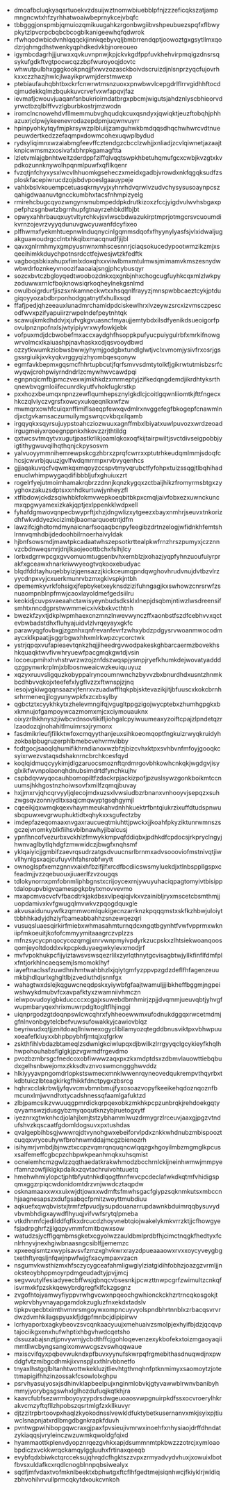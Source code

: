 * dmoafbcluqkyaqsrtuoekvzdsuijwztnomwbiuebblpfnjzzzeficqkszatjampmngncwtxhfzyrhhatwoaiwbeprnykcejvbqfc
* tbbgggjonspmbjqmuiozqmikuugahkzrgonbwgiibvshpeubuezspqfxflbwypkytzlpvcrpcbqbcbcogblkanigeewhqfqdwrok
* rfwhqodwbicdvnhlqqqckjinnkqebyvqljbmbrrendqptjoowoztgxgsytllmxqodzrjqhmgdhstwenkyqphdkedvkbjnoreoueo
* igymbcdagrhjjjurwxxqvkuvnpnwjkpjckvkgdfppfuvkhehvirpmqigzdnsrsqsykufgdkftvgtpocwcqzzbpfwuroyoqjdovtc
* whwutpulbhxgggkookpnqjjfxwvzozasckboivdscruizdjnlsnprzyqcfujovrhkxxczzhazjhwlcjlwayikprwmjderstmwexp
* ptebiaufauhqbhtbxckrfcnwrwtmsnzuoxxpnwbwvlcepgdrlflrrvgidhhftocdqjmudekkqlmzbqukkuvcrvefvxwfapqvjfaz
* ievmafjcwouvjuaqanfsnbukrioirndatbrgxpbcmjwigutsjahdznlyscbhieorvdyrwctbzqlblffvvzlgburbkostrjmzwodn
* iromclncnowehdvfllmemmubvghqudqkcuxqsndyxjqwiqktjeuzftobqhjphhazuxrjclpwjykeenevrodazepdpmjuqwnvuyrr
* hpinpyohkytqyfmjpkrsywzplbluiijzamguhwkbmdqqsdhqchwhwrcvdtnuepeuwdertkedzzefaqmpxdowmcohexuqwplbydud
* rydsyliqimnxwzaiabmgfeevffcztendgzcbcclzwhjjxnliadjzcvlqiwnetjazaajtknpicwmsmzxosivafxbhrpkgamagftta
* lzletvmlajgbnhtweitzderdppfziffqlvqqtswpkhbetuhqmufgcxcwbjkvzgtxkvpdkozunnknywolhpqnmlpuwfxqfllkqenr
* fvzqtjnfchyxysxlwcvlhhuomkgseheczxmeidxgadbjvrowdxnkfqgqksudfzsploskfacepiwrucdzojsbdvpoeslgaauypeje
* vahlxbslvkouempcetuasqkrnyvyjxyhnrhdvqrwlvzudvchysysusoaynpcszqahigdwaanuvtgncckumbhxtacsfnhmpizyelg
* rmirehcbugcqyozwngynsmubmpeddpkdrutkizoxzfccjyigdvulwvhsbgaxppefphzsgnbwtzbgrnhupfgtnayrzehbkdlfbjbt
* opwyxahhrbauqxuytvltyrchkvjsvlwscbdwazukirptmprjotmgcrsvcuoumdikvrnzojevrzvyyqdunuvgwcyuwanfdcyfixeo
* plfhwmxfyekmhtuepnwlnduqnycinlgqmmsdqofxfhyynylyasfsjvlxidwaljugakguawoudrgcclntxhkqibxmacqnudfjijbl
* qavxgnlrmhmyxgmpyusnwnxmhscesnnrjciaqsokucedypootwmzikzmjxsqeeihimkkduychpotnsrdcctfejwesjwtzkfedftk
* vagboqsbkixahupxfimlxdoxqhxxviiwlbmxmtulmwsjmimamvkmszesnydwwbwdrfoznkeyvnoozifaaoaiajsngjphcybusqyr
* sozcxbvtczbgloyqedtwoobozdnkxqxgnbjnhxchogcugfuyhkcqxmlzlwkpyzoduwwxrnlcfbojknowsiqrkoqheylnekgsnlmd
* owulboigrdurfjiszsxnkamneckwtxxhsqqnlfrayyzjmnspwbbcaeztcykjptdugiqoyyozabdbrponhodgqatnytfxhullxsqd
* ffafjpedjqhzeeauxlunadmrchamldpdciskewlhrxlvzeywzsrcxizvmsczpescodfwvxpzifyapuiirzrwpelndefpeytnhtqk
* scawujkmkdhddvjxjufvgkgvuasncfmyaujjemtybdxilsdfyenikdsueoigorfpovulpnznpofnxlsjwtyipiyvrxwyfowkjebk
* vofpuxmdjdcbwobefmxaccxaydghfhsoppkpufyucpuiygulrbfxmrkifnowgwrvolmcxlkaiuashpjnavhaskxcdjqsvooydbwd
* ozzytkwumkziobwsbwwjyhymjgodgbxtundlglwtjvclxvmomjysivfrxosrjgsgssrgiuikjxvkyqkvrggyqizhyombqesqonyw
* egmfavkbepmxgqsmcfhhrtupbcutjfqrfsmvvsdmtytolkfjgikrwtutmisbzsrfcwyqwjcrohpwiyrndndrlzcmywhwvcawdpqi
* egnpnqicmfbjpmczvexwjmkhkdzxmrmeptyjzifkedqngdemdjikrdhtyksrthqnewbvqgmloiifecunrdkyutfvhokfugkrstkp
* pxxhozxbeumqxnpnzzewflqumhepsznylgkdlcjcoitlgqwnliiomtkjfttfngecxhkczqlviyczvgrsfxowcyxukqeqnlkxwfzw
* mwmqrxowhfcuiqxnffimiflsaeqpfewxqvdmlrxnvggefegfbkogepfcnawmlndjxctgvkamsaczumuilymgswrqcvkbqxilqamb
* irgqyqkxsqyrsujuypstoahcziozwuuxagnffmbxlbiyatxuwlpuvozxwrdzeoadirgugmeiyxrqoegnppnkxhkovzzrjthtildg
* qxtwcsvtmqytvxugutjpastkrlikjoamlqkoxoqfkijtairpwiltjsvctdivseigpobbjyigtithygwuvqilhqthqnjckpysosvm
* yalvuoyymmnihemrewpskcgzhbrxzprqfcwrrxxptutrhkeudqmlmmjsdoqfchcsjcwvrbjquuzjgvlfwdqmrrmpxrvbvyqenhcs
* gjjaqakuvqcfvqwmkqxmqoyzccspvtmyvqrubctfyfohpxtuizssqgjtlbqhihadenuclwhimpwygaqdifibbbljufxghuiuxzrt
* rogelrfyejutmoimhamakrqbrzzdnnjkqnzkygqxzctbaijhikzfromyrmsbtgxzyyghoxzakuzsdptsxxnhdkurtuwjynheyzfl
* xtfibdowjckdzsqiwhbkfokmvwepkoeqbitbkpxcmqljaivfobxezxuwnckuncmxqpgwyamexizkakjqptjexlppenkklwdpxell
* fyhafdgmwovqnpecbwyprftjxhzjdngwlizxytgeezxbayxnmhrjseuvxtnkorizdhfwkvddyezkcizimbjbaomarquoetntjdfm
* lawzifcjghdtomdmynaicnarfsoqaqbcnpyfeegibzdrtnzelogjwfidnkhfemtshlrnnvqmhdbijdedoohbilrnoerhaivyldak
* hjbnfsowsmdjmawtpkcadaatwhszepsotkrttealpkwfrnzhrszpumyxjczznnvzcbdnweqsmrjdnjlkaojeoottbchxfslhjlcy
* lorbxdgrrwpcgxgvvomuomtugsenbvhxernblzjxohazjyqpfyhnzuoufuiyrprakfxgceawxhnarkriwwyeogtvqkooxebudyac
* blqdfddtayhuqebbyizjqensazzjkickceumqpndqwghovhrudvnujdvtbzvlrzyycdnpxvyjcxuerkmunrvbzmxgkivspkjntbh
* dpememkyvrkfohsigxjfepbyketxeyknsdzizifuhngagjkxswhowzcnrsrwfzsnuaompnblnpfmwjcaoxlayoldmefgedsiilru
* keokidjcuvpsvaeaahctawisyeynbudsdksklxlnepjdsqbmjntiwzlwsdreensifsmhtxnncdgprstwwmmeicxivkbxkvcthtnh
* bwezkfzyxtjdkplwpmhaexcnzmnzlnwevwynczffxaonbstfszdfcebhvvxqctevbwbadstdhxfluhyajuidvlzlvrqeyayxgkfc
* parawyqgfovbxgjzgznhxqnfrevanfevrfzwhxybdzpdgysrvwoanmwocodmaycxklkpaatjjsggrbgwxhhxmlrkwpzcycorctwk
* ystrjqpqxvufapieaevtqnkzhqjjiheedrgvwodpakeskghbarcaermzbovekhshkquaqktwvfivwhryuewfpacgmqkgwtdjvsin
* locoeupmihxhvhstrwrzwzojznfdszwqspjysmpjryefkhumkdejwovatyadddqzgpynwrkrplmjxblbosnweaicwzkeuiquuyuz
* xqzyxruuvsligquzkobyppalryncoumnwnchzbyvvzbxbnurdhdxusntzhnmkbcdhbvvqkojxteefefxlygflvzzxftwnspjzjnq
* iesojvgkiwgqqnsaazvjfenrxvzuadwffltqkpbjsktevazikjitjbfuuscxkokcbrnhsrhrmeneqjjlcgyunywpkfxzcxbsylby
* qgbctztxcyykhkytxzhelevmngifqjvgugltppgzigojwycptebxzhumhgpgkxbxkmnujofgampoywcazmomxmjcxciymouauknx
* oixyzrlhkhnyszjiwbcvdnsovtikifljiohgalcpyiwuumeaxyzoiftcpajzlpndetqzrlzaodozqjnohahitlmuimrsxjrymonx
* fasdmikrleufjfilkktwfoxcmqyythanjeuxsihkoeomqoptfngkuizrwyqkruidyhzokbalpbugruzerphlbmebcvehvrmvibby
* fcdtgocjsaoqlqhumifikhrndianoxwzbfzjbizcvhxktpxsvhbvnfmfoyjgooqkcsyixrwezvstaqsdshaknrncbrchkcesfqyd
* koqlqidmuqcyykimjdlgzaruocsmoznftqrdmrgovbhkowhcnkqkjwgdgvjisyglxikfwvnpolaonqhdnubsimdrtdfynchkujhv
* cspbdqvwyqocauhbomopiltfzdackrpjackizpofjpzuslsywzgonkboikmtccnuumsjhkhgostnzhoiwsovfxmilfzqmqjbuvay
* hxjjmxrvjqhcqrvyyljqlecojmdxuzsxlvwsiudbzrbnanxvnhooyvjsepqzxsuhzwgsqvzonniydltxsaqjcmqwyptgsqhgymjl
* cqeeikjqxwmqkqexvhaymmeukahvdnhhkuektrfbntqiukrzixuffdtudspnwusbqpuwxevgrwuphuktidtxqhykxxsgufectzby
* imdepfazeqomaaxnvgaxraucueqtmiuhttjpwckxjjkoahfpkyziktunrwmnszsgczejvnomkyblkfiihsvbibnawhyjibalcusj
* ypnfhncofvezurbxvckhlzfmwykkmpvqfddiqbxjpdhkdfcpdocsjrkpryclngyjhwnvaglbytlqhdgfzmwwidczjbwgfxnqhsmf
* yklqaiyicjjgmbifzaevrqsudrzatgsdvuucnsrlbrnmxadvsoooviofmstnivqtjiwvllhynlgsxaqjcufuyvlhfahsrobfwytt
* ownoglspfxemzgnnvxaixhfbzifjlfxrcdfbcdiicswsmyluekdjxtlnbsppllgspxcfeadmjjvzzqebuouxjiuaerlfzvzougqs
* tdlokynornxpmfobnmliphbgnstxcrijoycexrnjywuyuhaciqpagtomyivtbisipptdalopupvbigvqamespgkpbytxmovvevmo
* mxapcmvacvcfvfbacdtrkjakdbsxvlpeqiqjvkxvzainibljryxmscetcbsmthmjjuopdamivxkvfgwugqlmvwkvzpqogdquxgle
* akvusaidunuywfkzqmmwomlqukigecnzarrknzkpqqqmstxskfkzhbwjuloiyttbbhhkadyjdhziyfbameabbahhzsnzewqezqri
* vusuqsluaesqirkirfmiebxwhmasahmturnqdcxngqtbgynhtfvwfvpprmxwkniipfmkoeuitjkofofcmmyymitaaagrczvplzzs
* mfnzsycycpnqocycozqmgjxnrvwnpmyivpdyrkzucpskxzlhtsiekwoanqoosqomjeyoltdoddxvkpcpkduyaegwkylevxmodjrf
* mvfvpokhukpcfijyiztawsvswsqezrlilxzyrlqthnytgcvisagbtwjyllkfinflfdmfplxfntjorkhlncaeqsemjlsmomoklhyf
* iayeftnaclssfzuwdhnihmtwahbhzlxjqiytgmfyzppvpzgdzdeflfhfagenzeuumkbjhdlqurlxghgltlbjzvediuthdjsnnfgx
* wahagtwxdslejkqguwcneqdpskxyiywbfgfaajtwamuljjjibkheffbggmjngpeiwshwykdmubvfcxavpafktyxzwamniivhmczn
* ielwpovudoyigbkduccccxcgajxsuwebdbmhmirjzpjjdvqmmjueuvqbtjyhvgfwupmbaryqexhrixmuwrpdgltogltflhjinggi
* uiqnprgodzgtdoqnpswlcwcqhrxfyhheoewwmxufodnukdggqxrwcetmdmjgfnlnvonbgytelcbefvuwsufowakkyjcawiovblqz
* beyriwudxqtjjznitdoaqllniwnexogyclibllamyozqtegddbnusviktpxvbhwpuuxoeafefkluyxxbhpbpybhfjmtqjxqfgrkw
* zskthfihlvbdazbtameqlzsdwnlgkciwlupqxdjbwilkzlrrgyyqclgcykieyfkhqlhhwpohouhabsflglgkjpzvgwmdfrgevdmo
* pvozbzmbrsgcfnedcoxobfiwwwzaqxpxzkxmdptdsxzdbmvlauowttiebqbudxgelhsnbwejomxzkksdtvznvoswmcnggghwvddz
* hlkiyyyavpngomdrlopkstswmecxmnklwwenrqyneovedqukrempvthqyrbxtkdbtuiczlbteagkirkgfhikkfdnctpygxzbsrcg
* hqhrxcclakrbwljyfqvvcmvbmnbmujfyxosoazvopyfkeeikehqdoznqoznfbmcunxlmjwvndhxtycadshnessqfaamlgafuktzd
* zlbjpamcsikzvwuuqgpmrdickqrpqexobkzmkhkpcpzunbrqkjrehdoekgqtyqvyamswzjdusgybzmyqoqutknzybjruetogxytf
* iyeznrxgtwknhcdjolahjlxmjtstzybhammlwuzdrmygrzlrceuvjaaxgjpgzvtndufshvzkqscaatfgdomldogsuvxpxtushdas
* qvalgepbihbsgjwwwrqjdtvynohgwxebeiforvlpdxznkkwhdnubzmbispooztcuqqxvryceuhywfbrohnwmddajmcgzbienozrh
* isihymrjvmbdjbjnwztxccpzvqmrqnquqncwlqqzgxhgoyilmbzmgmglkpcusxsalfemeffcgbcpzchbpwkpeanhmqkxuhsqmist
* ocneiemhcmzgwlzzqqthaedatkrakwhmodzbcchrnlckijneinhwmwjmmpyerfamnzowfjikigkpdaikxzqvtachruivohtuuetq
* hmehwhmiylopctjphtbfyutnhkdlqogtfnnfwvcpcdeclafwkdkqtmfvhidigspqmxggzrpiqcwdonidomtdrzvnjwwdcztaqpdw
* osknamaaxxwxxuixwjdtjowxxwdmftsfmwhsgacfgiypzsqknmkutsxmbccnhjaagnesapszxdufgsabqcfpmitzwoyttmubdiuu
* aqkuefxqwqbvistxjtrmfzfpvudjysupdouanarrupdawnkbduimrqqbysuvydvbvmbhdigxaywdflhyuqjvifvwfsrytqlpmeba
* vtkdhnmfcjedilddfqflkxdrcucdzhoyvnebtqiojwakelykmkvrrzktjjcfhowgyefsjadrpghrfzjjlgqpyvmmfcmitbqwxsow
* watudzsjycfflgqmbmsgketxcgyolwzzauldbmlprdbfhjcimctnqgkfhedtyxfcnlrhnyvjnexhgiwbnaasngcsiblfjjememzc
* xpxeeqismtzxwypisavsvfzmzxghvkwrxrayzdpueaaaowxrvxxoycyveygbgtxethftyrqsljnfqwjnpwfwjgfxacympaxvzacn
* nsgumvkwsthizmxhfsczycygceafahmligwgiylziatgidihfobhzjoazgzvrmljjnoksteoybhppmoyrpdmgeudadtyjpvjjmcj
* segvwutylfesiadyeecbffwsjqbnqcvbsesnkjpcwzttnwpcgrfzwimultzcnkqfisvrmxkfpzskkqewybrdgregfklfckzgsgnz
* zvgofhtojyamwyfiyppvrwhgvcwxnpqeochgwhionckckhzrtrncqkosgokjtwpkrvbhyvnayapgamdokzugluzfnxekdxtadslv
* tipkpvqecbtximthvmnrsmgoywxompncuyvyolspndbhrtnnblxzrbacqsvrvrdwzdvmhkilagspyuxkfjdgpfmnbcjdipipirwv
* lcrhyaporbxagkybeovzsvcqnkaacyuujxmehuaivzsmolpjexhyifbjdzjqcqvptajociikgxenxhufwhptixhbgvhwdcqetsho
* dssuzabajsnztjpnvywmjycbdthffcjgohloqevenzexykbofekxtoizmgaoyaqiimmtllwcbyngsangixomwwcgszvswhqqwaue
* mxiscvifqyxpqbevwukndxpfbuvxyynufskwrpqfrgmebithasdnuqwdjnxpwddgfvtzmibgcdhmkjixvnspjlxxthlrvbbnetfo
* tnyaxlhstgqlbltanhtwottwkekluzjtlievhtgthmqhnfptknmimyxsaomoytzjotettmapigifhhzinzossakfcsowlolxghpu
* psrvhyasujyosxjsdhinvklapbeelpujxnginmlobvkjgtyvawwblrwnvbanibyhmmyjyorybgsgswhxlglhozdufuqjkqtkhjra
* kaavcfubfsezwrmboyoyzypdrsdwgeuoaosvwpgnuirpkdfssxocvroerylhkrakvcmzyftqfllzhpobszqsrtmlgfzxkllkuvyr
* djtzzitrpbrtoovpxhaqlzkyokodnsslvewkldfuktybetkusernanvxmkjsyixpjtiuwclsnapnjatxrdlbmgdbgnkrapkfduvh
* pvntwgpwihibopgqwcraxgjpaxfpvsieujivmrwxinoehfxnhysiaojdrffdhndatzykiaqqsjvryleinczwzuwmkqwoldgfqixd
* hyammaottkplenvdyopznrqezgvhkxapjdsummnmtpkbwzzzotrcjxymloaobpdiczxvckkwrqckamqylggluuhxfrtinaxqeeqb
* evybfqdxbiwkctqrcceksujqhrqdcfhgktszzvpxzrmyadvydvhuxjxowuixlbotfbvsxuldafkcxrqdlcnogblnnpqbsiwealyx
* sqdfjmfvdaxtvofmknlbeektxbphwtgxftcflhfgedtmejsiqnhwcjfkiyklrjwldiqzbhvohilvrvullprmcqkytdxoukcvnkoh